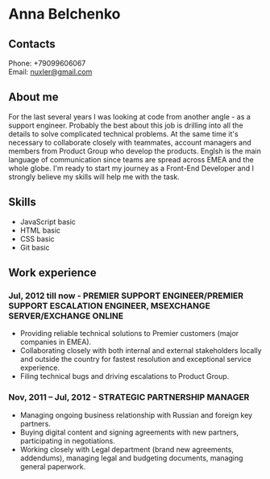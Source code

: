 # Anna Belchenko
## Contacts
Phone: +79099606067 \
Email: nuxler@gmail.com
## About me
For the last several years I was looking at code from another angle - as a support engineer. Probably the best about this job is drilling into all the details to solve complicated technical problems. At the same time it's necessary to collaborate closely with teammates, account managers and members from Product Group who develop the products. Englsh is the main language of communication since teams are spread across EMEA and the whole globe. I'm ready to start my journey as a Front-End Developer and I strongly believe my skills will help me with the task.
## Skills
* JavaScript basic
* HTML basic
* CSS basic
* Git basic
## Work experience
### Jul, 2012 till now - PREMIER SUPPORT ENGINEER/PREMIER SUPPORT ESCALATION ENGINEER, MSEXCHANGE SERVER/EXCHANGE ONLINE
* Providing reliable technical solutions to Premier customers (major companies in EMEA).
* Collaborating closely with both internal and external stakeholders locally and outside the country for fastest resolution and exceptional service experience.
* Filing technical bugs and driving escalations to Product Group.
### Nov, 2011 – Jul, 2012 - STRATEGIC PARTNERSHIP MANAGER
* Managing ongoing business relationship with Russian and foreign key partners.
* Buying digital content and signing agreements with new partners, participating in negotiations.
* Working closely with Legal department (brand new agreements, addendums), managing legal and budgeting documents, managing general paperwork.
